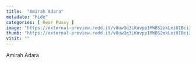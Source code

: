 ```yaml
---
title:  "Amirah Adara"
metadate: "hide"
categories: [ Rear Pussy ]
image: "https://external-preview.redd.it/v8uwQq3LKuvpp1MWBS2okLeiUIBci3d5wqc1c3lYkVk.jpg?auto=webp&s=f3d7b00bd02f5a83f881ac60d403a0be61109c51"
thumb: "https://external-preview.redd.it/v8uwQq3LKuvpp1MWBS2okLeiUIBci3d5wqc1c3lYkVk.jpg?width=640&crop=smart&auto=webp&s=872213764e74fa6fc82d7e7c40fbc8643c04f0df"
visit: ""
---
```

Amirah Adara

